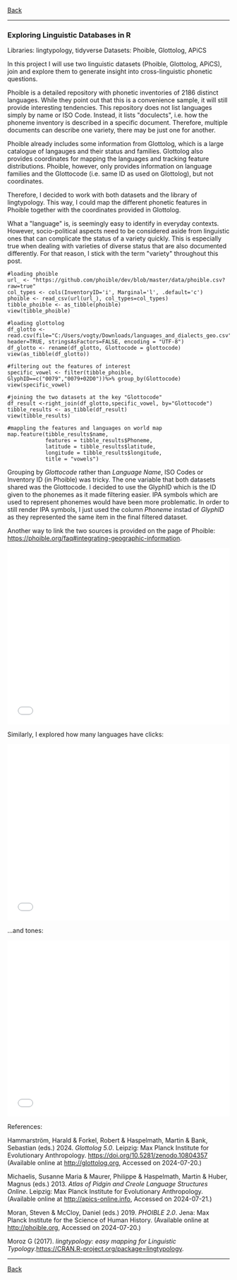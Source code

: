 [Back](https://ycvogt.github.io/my_portfolio/)

---

### Exploring Linguistic Databases in R

Libraries: lingtypology, tidyverse
Datasets: Phoible, Glottolog, APiCS

In this project I will use two linguistic datasets (Phoible, Glottolog, APiCS), join and explore them to generate insight into cross-linguistic phonetic questions. 

Phoible is a detailed repository with phonetic inventories of 2186 distinct languages. While they point out that this is a convenience sample, it will still provide interesting tendencies. This repository does not list languages simply by name or ISO Code. Instead, it lists "doculects", i.e. how the phoneme inventory is described in a specific document. Therefore, multiple documents can describe one variety, there may be just one for another. 

Phoible already includes some information from Glottolog, which is a large catalogue of langauges and their status and families. Glottolog also provides coordinates for mapping the languages and tracking feature distributions. Phoible, however, only provides information on language families and the Glottocode (i.e. same ID as used on Glottolog), but not coordinates. 

Therefore, I decided to work with both datasets and the library of lingtypology. This way, I could map the different phonetic features in Phoible together with the coordinates provided in Glottolog.

What a "language" is, is seemingly easy to identify in everyday contexts. However, socio-political aspects need to be considered aside from linguistic ones that can complicate the status of a variety quickly. This is especially true when dealing with varieties of diverse status that are also documented differently. For that reason, I stick with the term "variety" throughout this post.

```
#loading phoible
url_ <- "https://github.com/phoible/dev/blob/master/data/phoible.csv?raw=true"
col_types <- cols(InventoryID='i', Marginal='l', .default='c')
phoible <- read_csv(url(url_), col_types=col_types)
tibble_phoible <- as_tibble(phoible)
view(tibble_phoible)

#loading glottolog
df_glotto <- read.csv(file="C:/Users/vogty/Downloads/languages_and_dialects_geo.csv", header=TRUE, stringsAsFactors=FALSE, encoding = "UTF-8")
df_glotto <- rename(df_glotto, Glottocode = glottocode)
view(as_tibble(df_glotto))
```

```
#filtering out the features of interest
specific_vowel <- filter(tibble_phoible, GlyphID==c("0079","0079+02D0"))%>% group_by(Glottocode)
view(specific_vowel)

#joining the two datasets at the key "Glottocode"
df_result <-right_join(df_glotto,specific_vowel, by="Glottocode")
tibble_results <- as_tibble(df_result)
view(tibble_results)

#mappling the features and languages on world map
map.feature(tibble_results$name,
            features = tibble_results$Phoneme,
            latitude = tibble_results$latitude,
            longitude = tibble_results$longitude,
            title = "vowels")
```

Grouping by _Glottocode_ rather than _Language Name_, ISO Codes or Inventory ID (in Phoible) was tricky. The one variable that both datasets shared was the Glottocode.
I decided to use the GlyphID which is the ID given to the phonemes as it made filtering easier. IPA symbols which are used to represent phonemes would have been more problematic. In order to still render IPA symbols, I just used the column _Phoneme_ instad of _GlyphID_ as they represented the same item in the final filtered dataset. 

Another way to link the two sources is provided on the page of Phoible: https://phoible.org/faq#integrating-geographic-information.  

<iframe src="images/distribution_y.html" width="100%" height="400px" style="border:none;"></iframe>

Similarly, I explored how many languages have clicks:

<iframe src="images/clicks_languages.html" width="100%" height="400px" style="border:none;"></iframe>

...and tones:

<iframe src="images/tonal_languages.html" width="100%" height="400px" style="border:none;"></iframe>

References:

Hammarström, Harald & Forkel, Robert & Haspelmath, Martin & Bank, Sebastian (eds.) 2024. _Glottolog 5.0_. Leipzig: Max Planck Institute for Evolutionary Anthropology. https://doi.org/10.5281/zenodo.10804357 (Available online at http://glottolog.org, Accessed on 2024-07-20.)

Michaelis, Susanne Maria & Maurer, Philippe & Haspelmath, Martin & Huber, Magnus (eds.) 2013. _Atlas of Pidgin and Creole Language Structures Online_. Leipzig: Max Planck Institute for Evolutionary Anthropology. (Available online at http://apics-online.info, Accessed on 2024-07-21.)

Moran, Steven & McCloy, Daniel (eds.) 2019. _PHOIBLE 2.0_. Jena: Max Planck Institute for the Science of Human History. (Available online at http://phoible.org, Accessed on 2024-07-20.)

Moroz G (2017). _lingtypology: easy mapping for Linguistic Typology_.<https://CRAN.R-project.org/package=lingtypology>.

---
[Back](https://ycvogt.github.io/my_portfolio/)
